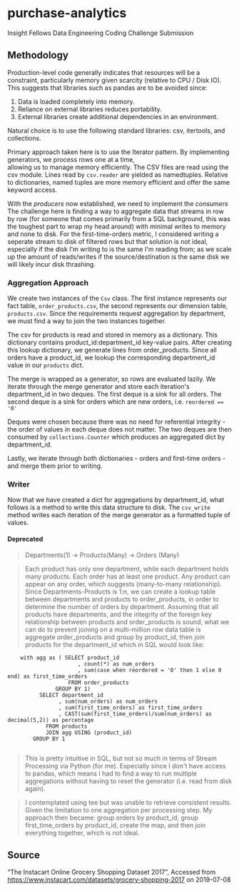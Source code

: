 # purchase-analytics

Insight Fellows Data Engineering Coding Challenge Submission
## Methodology

Production-level code generally indicates that resources will be a constraint, particularly memory given scarcity (relative to CPU 
/ Disk IO).  This suggests that libraries such as pandas are to be avoided since: 
1. Data is loaded completely into memory. 
2. Reliance on external libraries reduces portability.
3. External libraries create additional dependencies in an environment.

Natural choice is to use the following standard libraries: csv, itertools, and collections.

Primary approach taken here is to use the Iterator pattern.  By implementing generators, we process rows one at a time, \
allowing us to manage memory efficiently.  The CSV files are read using the csv module.  Lines read by `csv.reader` are
yielded as namedtuples.  Relative to dictionaries, named tuples are more memory efficient and offer the same keyword
access.

With the *producers* now established, we need to implement the *consumers*
The challenge here is finding a way to aggregate data that streams in row by row (for someone that comes primarily from a 
SQL background, this was the toughest part to wrap my head around) with minimal writes to memory and none to disk.
For the first-time-orders metric, I considered writing a seperate stream to disk of filtered rows but that solution is not ideal, 
especially if the disk I'm writing to is the same I'm reading from; as we scale up the amount of reads/writes if the 
source/destination is the same disk we will likely incur disk thrashing.

### Aggregation Approach
We create two instances of the `Csv` class.  The first instance represents our fact table, `order_products.csv`, the second 
represents our dimension table, `products.csv`.  Since the requirements request aggregation by department, we must find a way
to join the two instances together.  

The csv for products is read and stored in memory as a dictionary.  This dictionary contains
product_id:department_id key-value pairs.  After creating this lookup dictionary, we generate lines from order_products.
Since all orders have a product_id, we lookup the corresponding department_id value in our `products` dict.  

The merge is wrapped as a generator, so rows are evaluated lazily.  We iterate through the merge generator and store each
iteration's department_id in two deques.  The first deque is a sink for all orders.  The second deque is a sink for orders
which are new orders, i.e. `reordered == '0'`

Deques were chosen because there was no need for referential integrity - the order of values in each deque does not matter.
The two deques are then consumed by `collections.Counter` which produces an aggregated dict by department_id.

Lastly, we iterate through both dictionaries - orders and first-time orders - and merge them prior to writing.

### Writer
Now that we have created a dict for aggregations by department_id, what follows is a method to write this data structure 
to disk. The `csv_write` method writes each iteration of the merge generator as a formatted tuple of values. 

#### Deprecated

>  Departments(1) -> Products(Many) -> Orders (Many)

>  Each product has only one department, while each department holds many products. 
Each order has at least one product.  Any product can appear on any order, which suggests (many-to-many relationship).
Since Departments-Products is 1:n, we can create a lookup table between departments and products to order_products, in order to determine the number of orders by department.  Assuming that all products have departments, and the integrity of the foreign key relationship between products and order_products is sound, what we can do to prevent joining on a multi-million row data table is aggregate order_products and group by product_id, then join products for the department_id which in SQL would look like:
```
    with agg as ( SELECT product_id
                      , count(*) as num_orders
                      , sum(case when reordered = '0' then 1 else 0 end) as first_time_orders 
                   FROM order_products
               GROUP BY 1)
          SELECT department_id
                , sum(num_orders) as num_orders
                , sum(first_time_orders) as first_time_orders
                , CAST(sum(first_time_orders)/sum(num_orders) as decimal(5,2)) as percentage
            FROM products
            JOIN agg USING (product_id)
        GROUP BY 1
        
 ```

> This is pretty intuitive in SQL, but not so much in terms of Stream Processing via Python (for me).  Especially since I don't have access to pandas, which means I had to find a way to run multiple aggregations without having to reset the generator (i.e. read from disk again).

> I contemplated using tee but was unable to retrieve consistent results.  Given the limitation to one aggregation per processing step.  My approach then became: group orders by product_id, group first_time_orders by product_id, create the map, and then join everything together, which is not ideal.

## Source
“The Instacart Online Grocery Shopping Dataset 2017”, Accessed from https://www.instacart.com/datasets/grocery-shopping-2017 on 2019-07-08

